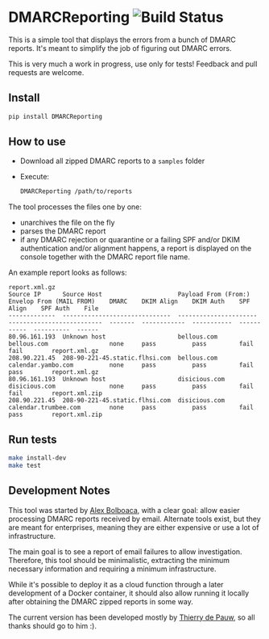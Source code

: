 # DMARCReporting ![Build Status](https://github.com/mozaicworks/DMARCReporting/actions/workflows/build.yml/badge.svg?event=push)

This is a simple tool that displays the errors from a bunch of DMARC reports. It's meant to simplify the job of figuring out DMARC errors.

This is very much a work in progress, use only for tests! Feedback and pull requests are welcome.

## Install

```bash
pip install DMARCReporting
```

## How to use

* Download all zipped DMARC reports to a `samples` folder
* Execute:
  
  ```bash
  DMARCReporting /path/to/reports
  ```

The tool processes the files one by one:

* unarchives the file on the fly
* parses the DMARC report
* if any DMARC rejection or quarantine or a failing SPF and/or DKIM authentication and/or alignment happens, a report is displayed on the console together with the DMARC report file name.

An example report looks as follows:

```plain
report.xml.gz
Source IP      Source Host                     Payload From (From:)    Envelop From (MAIL FROM)    DMARC    DKIM Align    DKIM Auth    SPF Align    SPF Auth    File
-------------  ------------------------------  ----------------------  --------------------------  -------  ------------  -----------  -----------  ----------  ------
80.96.161.193  Unknown host                    bellous.com             bellous.com                 none     pass          pass         fail         fail        report.xml.gz
208.90.221.45  208-90-221-45.static.flhsi.com  bellous.com             calendar.yambo.com          none     pass          pass         fail         pass        report.xml.gz
80.96.161.193  Unknown host                    disicious.com           disicious.com               none     pass          pass         fail         fail        report.xml.zip
208.90.221.45  208-90-221-45.static.flhsi.com  disicious.com           calendar.trumbee.com        none     pass          pass         fail         pass        report.xml.zip
```

## Run tests

```bash
make install-dev
make test
```

## Development Notes

This tool was started by [Alex Bolboaca](https://twitter.com/alexboly), with a clear goal: allow easier processing DMARC reports received by email. Alternate tools exist, but they are meant for enterprises, meaning they are either expensive or use a lot of infrastructure.

The main goal is to see a report of email failures to allow investigation. Therefore, this tool should be minimalistic, extracting the minimum necessary information and requiring a minimum infrastructure.

While it's possible to deploy it as a cloud function through a later development of a Docker container, it should also allow running it locally after obtaining the DMARC zipped reports in some way.

The current version has been developed mostly by [Thierry de Pauw](https://mastodon.social/@tdpauw), so all thanks should go to him :).
